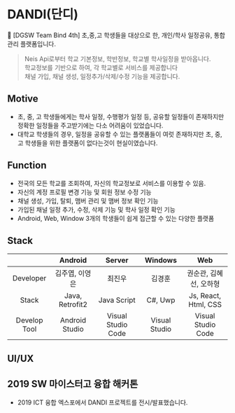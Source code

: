 # DANDI(단디)
📆 [DGSW Team Bind 4th] 초,중,고 학생들을 대상으로 한, 개인/학사 일정공유, 통합 관리 플랫폼입니다.

> Neis Api로부터 학교 기본정보, 학반정보, 학교별 학사일정을 받아옵니다.<br/>
> 학교정보를 기반으로 하여, 각 학교별로 서비스를 제공합니다<br/>
> 채널 가입, 채널 생성, 일정추가/삭제/수정 기능을 제공합니다.

## Motive
- 초, 중, 고 학생들에게는 학사 일정, 수행평가 일정 등, 공유할 일정들이 존재하지만 정확한 일정들을 주고받기에는 다소 어려움이 있었습니다.
- 대학교 학생들의 경우, 일정을 공유할 수 있는 플랫폼들이 여럿 존재하지만 초, 중, 고 학생들을 위한 플랫폼이 없다는것이 현실이였습니다.

## Function
- 전국의 모든 학교를 조회하여, 자신의 학교정보로 서비스를 이용할 수 있음.
- 자신의 계정 프로필 변경 기능 및 회원 정보 수정 기능
- 채널 생성, 가입, 탈퇴, 맴버 관리 및 맴버 정보 확인 기능
- 가입된 채널 일정 추가, 수정, 삭제 기능 및 학사 일정 확인 기능
- Android, Web, Window 3개의 학생들이 쉽게 접근할 수 있는 다양한 플랫폼

## Stack
|                      | Android     | Server        | Windows | Web |
|:--------------------:|:---------------:|:------------------:|:-----:|:----:|
| Developer | 김주엽, 이영은 | 최진우      | 김경훈 | 권순관, 김혜선, 오하형 |
| Stack | Java, Retrofit2 | Java Script | C#, Uwp | Js, React, Html, CSS |
| Develop Tool     | Android Studio  | Visual Studio Code | Visual Studio | Visual Studio Code |

## UI/UX


## 2019 SW 마이스터고 융합 해커톤
  - 2019 ICT 융합 엑스포에서 DANDI 프로젝트를 전시/발표했습니다.
 

 
